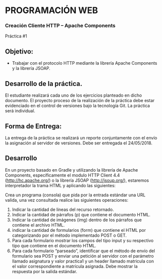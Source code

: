 
# PROGRAMACIÓN WEB
### Creación Cliente HTTP – Apache Components
Práctica #1
## Objetivo:
* Trabajar con el protocolo HTTP mediante la librería Apache Components y la
librería JSOAP.
## Desarrollo de la práctica.
El estudiante realizará cada uno de los ejercicios planteado en dicho
documento. El proyecto proceso de la realización de la práctica debe estar
evidenciado en el control de versiones bajo la tecnología Git. La práctica será
individual.
## Forma de Entrega:
La entrega de la práctica se realizará un reporte conjuntamente con el envío la
asignación al servidor de versiones. Debe ser entregada el 24/05/2018.

## Desarrollo
En un proyecto basado en Gradle y utilizando la librería de Apache
Components, específicamente el modulo HTTP Client 4.4
(http://hc.apache.org/) o la librería JSOAP (http://jsoup.org/), estaremos
interpretador la trama HTML y aplicando las siguientes:

Crea un programa (consola) que pida por la entrada estándar una URL valida,
una vez consultada realice las siguientes operaciones:
1. Indicar la cantidad de lineas del recurso retornado.
2. Indicar la cantidad de párrafos (p) que contiene el documento HTML.
3. Indicar la cantidad de imágenes (img) dentro de los párrafos que
contiene el archivo HTML.
4. indicar la cantidad de formularios (form) que contiene el HTML por
categorizando por el método implementado POST o GET.
5. Para cada formulario mostrar los campos del tipo input y su
respectivo tipo que contiene en el documento HTML.
6. Para cada formulario “parseado”, identificar que el método de envío
del formulario sea POST y enviar una petición al servidor con el
parámetro llamado asignatura y valor practica1 y un header llamado
matricula con el valor correspondiente a matrícula asignada. Debe
mostrar la respuesta por la salida estándar.
